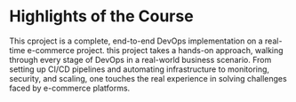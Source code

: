 # Highlights of the Course

This cproject is a complete, end-to-end DevOps implementation on a real-time e-commerce project. this project takes a hands-on approach, walking through every stage of DevOps in a real-world business scenario. From setting up CI/CD pipelines and automating infrastructure to monitoring, security, and scaling, one touches the real experience in solving challenges faced by e-commerce platforms. 
